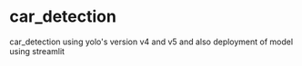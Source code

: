 # car_detection
car_detection using yolo's version v4 and v5 and also deployment of model using streamlit 

